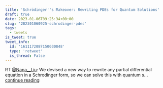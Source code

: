 ```yaml
---
title: 'Schrödinger''s Makeover: Rewriting PDEs for Quantum Solutions'
draft: true
date: 2023-01-06T09:25:34+00:00
slug: '202301060925-schrodinger-pdes'
tags:
  - tweets
is_tweet: true
tweet_info:
  id: '1611172087150030848'
  type: 'retweet'
  is_thread: False
---
```




RT [@Nana__Liu](https://x.com/Nana__Liu): We devised a new way to rewrite any partial differential equation in a Schrodinger form, so we can solve this with quantum s… [continue reading](https://x.com/sytelus/status/1611172087150030848)
